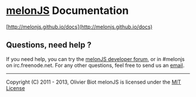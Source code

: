 [melonJS](http://melonjs.org/) Documentation
===============================================================================

[http://melonjs.github.io/docs](http://melonjs.github.io/docs)

Questions, need help ?
-------------------------------------------------------------------------------
If you need help, you can try the [melonJS developer forum](http://groups.google.com/group/melonjs), or in #melonjs on irc.freenode.net.
For any other questions, feel free to send us an [email](mailto:contact@melonjs.org).


-------------------------------------------------------------------------------
Copyright (C) 2011 - 2013, Olivier Biot
melonJS is licensed under the [MIT License](http://www.opensource.org/licenses/mit-license.php)